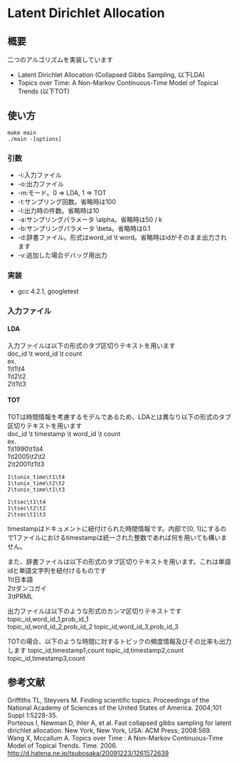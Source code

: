 # Latent Dirichlet Allocation
## 概要
二つのアルゴリズムを実装しています

* Latent Dirichlet Allocation (Collapsed Gibbs Sampling, 以下LDA)  
* Topics over Time: A Non-Markov Continuous-Time Model of Topical Trends (以下TOT)  

## 使い方
	make main  
	./main -[options]

### 引数
* -i:入力ファイル
* -o:出力ファイル
* -m:モード。0 => LDA, 1 => TOT
* -t:サンプリング回数。省略時は100
* -l:出力時の件数。省略時は10
* -a:サンプリングパラメータ \alpha。省略時は50 / k
* -b:サンプリングパラメータ \beta。省略時は0.1
* -d:辞書ファイル。形式はword_id \t word。省略時はidがそのまま出力されます
* -v:追加した場合デバッグ用出力

### 実装
* gcc 4.2.1, googletest

### 入力ファイル
#### LDA
入力ファイルは以下の形式のタブ区切りテキストを用います  
doc_id \t word_id \t count  
ex.  
	1\t1\t4  
	1\t2\t2  
	2\t1\t3  

#### TOT
TOTは時間情報を考慮するモデルであるため、LDAとは異なり以下の形式のタブ区切りテキストを用います  
doc_id \t timestamp \t word_id \t count  
ex.  
	1\t1990\t1\t4  
	1\t2005\t2\t2  
	2\t2001\t1\t3

	1\tunix_time\t1\t4  
	1\tunix_time\t2\t2  
	2\tunix_time\t1\t3
	
	1\tsec\t1\t4  
	1\tsec\t2\t2  
	2\tsec\t1\t3

timestampはドキュメントに紐付けられた時間情報です。内部で[0, 1]にするので1ファイルにおけるtimestampは統一された整数であれば何を用いても構いません。  

また、辞書ファイルは以下の形式のタブ区切りテキストを用います。これは単語idと単語文字列を紐付けるものです  
	1\t日本語  
	2\tダンコガイ  
	3\tPRML  
  
出力ファイルは以下のような形式のカンマ区切りテキストです  
	topic_id,word_id_1,prob_id_1  
	topic_id,word_id_2,prob_id_2
	topic_id,word_id_3,prob_id_3

TOTの場合、以下のような時間に対するトピックの頻度情報及びその比率も出力します
	topic_id,timestamp1,count
	topic_id,timestamp2,count
	topic_id,timestamp3,count


## 参考文献
Griffiths TL, Steyvers M. Finding scientific topics. Proceedings of the National Academy of Sciences of the United States of America. 2004;101 Suppl 1:5228-35.  
Porteous I, Newman D, Ihler A, et al. Fast collapsed gibbs sampling for latent dirichlet allocation. New York, New York, USA: ACM Press; 2008:569.  
Wang X, Mccallum A. Topics over Time : A Non-Markov Continuous-Time Model of Topical Trends. Time. 2006.  
http://d.hatena.ne.jp/tsubosaka/20091223/1261572639  